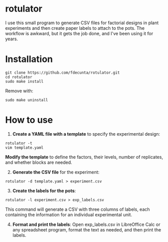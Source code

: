 # rotulator

I use this small program to generate CSV files for factorial designs in plant experiments and then create paper labels to attach to the pots. The workflow is awkward, but it gets the job done, and I've been using it for years. 

# Installation

```
git clone https://github.com/fdecunta/rotulator.git
cd rotulator
sudo make install
```

Remove with:

```
sudo make uninstall
```


# How to use

1. **Create a YAML file with a template** to specify the experimental design:

```
rotulator -t
vim template.yaml
```

**Modify the template** to define the factors, their levels, number of replicates, and whether blocks are needed.

2. **Generate the CSV file** for the experiment:

```
rotulator -d template.yaml > experiment.csv
```

3. **Create the labels for the pots**:

```
rotulator -l experiment.csv > exp_labels.csv
```

This command will generate a CSV with three columns of labels, each containing the information for an individual experimental unit.

4. **Format and print the labels**: Open exp_labels.csv in LibreOffice Calc or any spreadsheet program, format the text as needed, and then print the labels.

